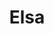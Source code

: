 ---
title: Elsa
date: 
draft: false

# descripcion
description : Círculo con tiras y bolitas

materials: Plata 925

color: Plateado

dimensions: 3,5cm

code: 01-01-0043

type: "Aros"

categories: []

price: $3.350,00

price_eftvo: $2.850,00

# Images
# first image will be shown in the product page
images:
  # - image: "images/path_to_image"
  # La ubicacion de las imagenes es imagenes/Aros/Aros.Colgantes/01-01-0043-elsa
  - image: "./images/aros/colgantes/01-01-0043-circulo-con-tiras-y-bolitas_a.jpeg"
  - image: "./images/aros/colgantes/01-01-0043-circulo-con-tiras-y-bolitas_b.jpeg"
---
